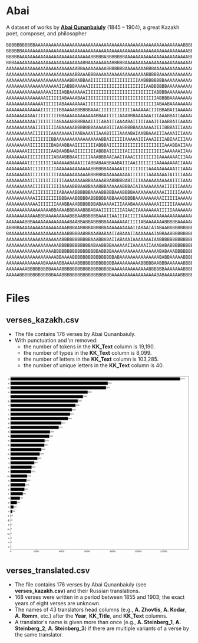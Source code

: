 # Abai
A dataset of works by **[Abai Qunanbaiuly](https://en.wikipedia.org/wiki/Abai_Qunanbaiuly)** (1845 – 1904), a great Kazakh poet, composer, and philosopher
```
BBBBBBBBBBBAAAAAAAAAAAAAAAAAAAAAAAAAAAAAAAAAAAAAAAAAAAAAAAAAAAAAAAABBBBBBBBBBBBB
BBBBBBAAAAAAAAAAAAAAAAAAAAAAAAAAAAAAAAAAAAAAAAAAAAAAAAAAAAAAAAAAAAAAABBBBBBBBBBB
BBBBBAAAAAAAAAAAAAAAAAAAAAAAAAAABBBBBABBBBBBBAAAAAAAAAAAAAAAAAAAAAAAABBBBBBBBBBB
BBBAAAAAAAAAAAAAAAAAAAAAAAAAABBAAAAAAAAABBBBBAAAAAAAAAAAAAAAAAAAAAAAAABBBBBBBBBB
AAAAAAAAAAAAAAAAAAAAAAAAAAABBAAAAAAAAABBBBBBBAAAAAAAABBBAAAAAAAAAAAAAAAABBBBBBBB
AAAAAAAAAAAAAAAAAAAAAAAAAABBAAABBBAAAAAAAAAAAAAAAAAAABBBBBAAAAAAAAAAAAAAAABBBBBB
AAAAAAAAAAAAAAAAAAAAAAAABBAABBAAIIIIIIIIIIIIIIIIIIAABBBBBBBBAAAAAAAAAAAAAAAABBBB
AAAAAAAAAAAAAAAAAAAAIIABBBAAAAAIIIIIIIIIIIIIIIIIIIIIIAABBBBBBAAAAAAAAAAAAAAAABBB
AAAAAAAAAAAAAAAAAIIIIABBAAAAAAIIIIIIIIIIIIIIIIIIIIIIIIIIABBBBAAAAAAAAAAAAAAAAABB
AAAAAAAAAAAAAAAIIIIIIABAAAABAAIIIIIIIIIIIIIIIIIIIIIIIIIIIABBBBAAAAAAAAAAAAAAAAAB
AAAAAAAAAAAAAAIIIIIIABAAAAAAAAIIIIIIIIIIIIIIIIIIIIIIIIIIIABAABAAAAAAAAAAAAAAAAAA
AAAAAAAAAAAAAIIIIIIIBBAAAABBBBBBAAAIIIIIIIIIIIIIAAAAAAIIIIBBABAIIAAAAAAAAAAAAAAA
AAAAAAAAAAAIIIIIIIIIBBAAAAAAAAAAAABBAAIIIIIAAABBBAAAAAAIIIAAABBAIIAAAAAAAAAAAAAA
AAAAAAAAAAAIIIIIIIIABAAAABBBBBAAIIIIABAIIIAAAABAIIIIIAAAIIIAABBAIIAAAAAAAAAAAAAA
AAAAAAAAAAAIIIIIIIIABAAAAABBBBBBBAAAAABIIIAABBBBBAAAAAAAIIIIBBBAIIIAAAAAAAAAAAAA
AAAAAAAAAAIIIIIIIAAAAAAAAIAABAAAAIIAAABIIIIAAAABAIAABBAAAIIIAAAAIIIAAAAAAAAAAAAA
AAAAAAAAAIIIIIIIIBBAAAAAAAAAAAAAAAAABBAIIIIIIAAAAAIIIAAAIIIIABIAAIIIAAAAAAAAAAAA
AAAAAAAAAIIIIIIIIBABAABBAAIIIIIIIIABBBAIIIIIIIIIIIIIIIIIIIIIAAABBAIIAAAAAAAAAAAA
AAAAAAAAIIIIIIIIIAABAABBAAIIIIIIIIABBBAIIIIIIAIIIIIIIIIIIIIIAAAAAAIIAAAAAAAAAAAA
AAAAAAAAIIIIIIIIIIABAABBBAAIIIIIAAABBBAAIAAIIAAAIIIIIIIIIIAAAAAAAIIIAAAAAAAAAAAA
AAAAAAAAIIIIIIIIIIAAAAAABAAAIIIABBABAABBAABAIIIAAIIIIIIIIAAAAAAAAIIAAAAAAAAAAAAA
AAAAAAAAAIIIIIIIIIIAAAAAAAAAAAAABBBBBBAAAAAAIIIIIIIIIIAAAAAAAAAAIIIAAAAAAAAAAAAA
AAAAAAAAAIIIIIIIIIIIAAAAAAAAAAABBBBBBAAAAAAAAAAIIIIIIIAAAAAAAIAIIIIAAAAAAAAAAAAA
AAAAAAAAAIIIIIIIIIIIIIAAAAAAAABBBAAAABBABBBBBABIIIIAAAAAAAAAAAAIIIIAAAAAAAAAAAAA
AAAAAAAAAAIIIIIIIIIIIAAAABBBAABBAAABBBAAAAAABBBAIAIAAAAAAAAAIIIIIIAAAAAAAAAAAAAA
AAAAAAAAAAIIIIIIIIIIABAAAABBBBBBAAAABBBBBAAABBBBAAAAAAAAAAAAIIIIIIAAAAAAAAAAAAAA
AAAAAAAAAAAIIIIIIIIIBBBAAABBBBBABBBBBBABBAAABBBBBAAAAAAAAAAIIIIIIAAAAAAAAAAAAAAA
AAAAAAAAAAAAIIIIIIIAAABBAAABBBBBBBABAAAAAIIIAAABAAAAAAAAAAIIIIIIAAAAAAAAAAAAAAAA
AAAAAAAAAAAAAAAAABBAAAABBBAAABBBABAAIIIIIIIIAIAAIIAAAAAAAAIIIIIAAAAAAAAAAAAAAAAB
AAAAAAAAAAAABBBAAAAAAAAABBBAABBBBBBAAAIIAAIIIAIIIIIAAAAAAAAAAAAAAAAAAAAAAAAAAAAB
AAAAAAABBBAAAAAAAAAAAAAABAABBABBABBBBBAAAAAAAAIIIIIABAAAAAAABBBBBAAAAAAAAAAAAABB
ABBBBAAAAAAAAAAAAAAAAAABBBAABBBBABBBBBAAAAAAAAAAIIABAAIAIABAABBBBBBBBBBBBBAAABBB
BAAAAAAAAAAAAAAAAAAAAAABBBBBABBBAAABABAAIIABAAAIIAAAAAAAIABBAABBBBBBBBBBBBBBBBBB
AAAAAAAAAAAAAAAAAAAAABBBBBBBBBBBAAABBABAIIABAAAIAAAAAAAIAABBBBBBBBBBBBBBBBBBBBBB
AAAAAAAAAAAAAAAAAAAABBBBBBBBBBBBABAABBBBAAAAAAIIAAAAAIIAAABABABBBBBBBBBBBBBBBBBB
AAAAAAAAAAAAAAAAAABBBBBBBBBBBBBBBBBABBBBAAAAAAAAAAAAAAAAAABABAAABBBBBBBBBBBBBBBB
AAAAAAAAAAAAAAAAAAABBAAAABBBBBBBBBBBBBBBBABAAAAAAAAAAAAAAABABBAAAAABBBBBBBBBBBBB
AAAAAAAAAAAAAABAAAAABBAAAAABBBBBBBBBBBBBBAAAAAAAAAABBBBBAABBBAAAAAABBBBBBBBBBBBB
AAAAAAAABBBBBBBBBAAAABBBBBBBBBBBBBBBBBBBAAAAAAAAAAAAAABBBBBBAAAAAAABBBBBBBBBBBBB
AAAAABBBBBBBBBBBBBAAABBBBBBBBBBBBBBBBBBBAAAAAAAAAAAAAAAAABABAAAAAABBBBBBBBBBBBBB
```
# Files

 ## verses_kazakh.csv
 - The file contains 176 verses by Abai Qunanbaiuly.
 - With punctuation and \n removed:
   - the number of tokens in the **KK_Text** column is 19,190.
   - the number of types in the **KK_Text** column is 8,099.
   - the number of letters in the **KK_Text** column is 103,285.
   - the number of unique letters in the **KK_Text** column is 40.
 
 ![The frequency of letters in Abai's verses.](images/verses_letter_frequency.png)
 
  ## verses_translated.csv
 - The file contains 176 verses by Abai Qunanbaiuly (see **verses_kazakh.csv**) and their Russian translations.
 - 168 verses were written in a period between 1855 and 1903; the exact years of eight verses are unknown.
 - The names of 43 translators head columns (e.g., **A. Zhovtis**,	**A. Kodar**,	**A. Romm**, etc.) after the **Year**, **KK_Title**, and **KK_Text** columns.
 - A translator's name is given more than once (e.g., **A. Steinberg_1**,	**A. Steinberg_2**,	**A. Steinberg_3**) if there are multiple variants of a verse by the same translator.
